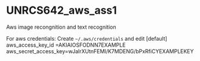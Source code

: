 # UNRCS642_aws_ass1
Aws image recongnition and text recognition

For aws credentials: 
Create ``` ~/.aws/credentials ``` and edit 
[default]
aws_access_key_id =AKIAIOSFODNN7EXAMPLE 
aws_secret_access_key=wJalrXUtnFEMI/K7MDENG/bPxRfiCYEXAMPLEKEY

